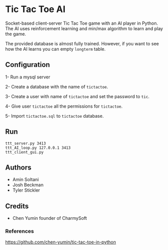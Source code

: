 # Tic Tac Toe AI

Socket-based client-server Tic Tac Toe game with an AI player in Python.
The AI uses reinforcement learning and min/max algorithm to learn and play the game. 

The provided database is almost fully trained. However, if you want to see how the AI learns you can empty `longterm` table.

## Configuration

1- Run a mysql server

2- Create a database with the name of `tictactoe`.

3- Create a user with name of `tictactoe` and set the password to `tic`.

4- Give user `tictactoe` all the permissions for `tictactoe`.

5- Import `tictactoe.sql` to `tictactoe` database.

## Run

```
ttt_server.py 3413
ttt_AI_loop.py 127.0.0.1 3413
ttt_client_gui.py
```

## Authors

* Amin Soltani
* Josh Beckman
* Tyler Stickler

## Credits

* Chen Yumin founder of CharmySoft

### References 

https://github.com/chen-yumin/tic-tac-toe-in-python

